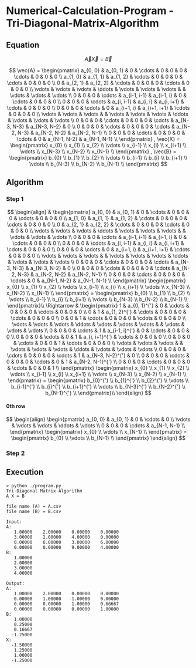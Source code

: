 # Numerical-Calculation-Program - Tri-Diagonal-Matrix-Algorithm
## Equation


$$
\vec{A} \vec{X} = \vec{B}
$$

$$
\vec{A} =
\begin{pmatrix}
	a_{0, 0}	& a_{0, 1}	& 0		& \cdots	& 0		& 0		& 0		& \cdots	& 0		& 0		& 0		\\
	a_{1, 0}	& a_{1, 1}	& a_{1, 2}	& \cdots	& 0		& 0		& 0		& \cdots	& 0		& 0		& 0		\\
	0		& a_{2, 1}	& a_{2, 2}	& \cdots	& 0		& 0		& 0		& \cdots	& 0		& 0		& 0		\\
	\vdots		& \vdots	& \vdots	& \ddots	& \vdots	& \vdots	& \vdots	& 		& \vdots	& \vdots	& \vdots	\\
	0		& 0		& 0		& \cdots	& a_{i-1, i-1}	& a_{i-1, i}	& 0		& \cdots	& 0		& 0		& 0		\\
	0		& 0		& 0		& \cdots	& a_{i, i-1}	& a_{i, i}	& a_{i, i+1}	& \cdots	& 0		& 0		& 0		\\
	0		& 0		& 0		& \cdots	& 0		& a_{i+1, i}	& a_{i+1, i+1}	& \cdots	& 0		& 0		& 0		\\
	\vdots		& \vdots	& \vdots	& 		& \vdots	& \vdots	& \vdots	& \ddots	& \vdots	& \vdots	& \vdots	\\
	0		& 0		& 0		& \cdots	& 0		& 0		& 0		& \cdots	& a_{N-3, N-3}	& a_{N-3, N-2}	& 0		\\
	0		& 0		& 0		& \cdots	& 0		& 0		& 0		& \cdots	& a_{N-2, N-3}	& a_{N-2, N-2}	& a_{N-2, N-1}	\\
	0		& 0		& 0		& \cdots	& 0		& 0		& 0		& \cdots	& 0		& a_{N-1, N-2}	& a_{N-1, N-1}	\\
\end{pmatrix}
,
\vec{X} =
\begin{pmatrix}
	x_{0}	\\
	x_{1}	\\
	x_{2}	\\
	\vdots	\\
	x_{i-1}	\\
	x_{i}	\\
	x_{i+1}	\\
	\vdots	\\
	x_{N-3}	\\
	x_{N-2}	\\
	x_{N-1}	\\
\end{pmatrix}
,
\vec{B} =
\begin{pmatrix}
	b_{0}	\\
	b_{1}	\\
	b_{2}	\\
	\vdots	\\
	b_{i-1}	\\
	b_{i}	\\
	b_{i+1}	\\
	\vdots	\\
	b_{N-3}	\\
	b_{N-2}	\\
	b_{N-1}	\\
\end{pmatrix}
$$

## Algorithm
### Step 1
$$
\begin{align}
	& \begin{pmatrix}
		a_{0, 0}	& a_{0, 1}	& 0		& \cdots	& 0		& 0		& 0		& \cdots	& 0		& 0		& 0		\\
		a_{1, 0}	& a_{1, 1}	& a_{1, 2}	& \cdots	& 0		& 0		& 0		& \cdots	& 0		& 0		& 0		\\
		0		& a_{2, 1}	& a_{2, 2}	& \cdots	& 0		& 0		& 0		& \cdots	& 0		& 0		& 0		\\
		\vdots		& \vdots	& \vdots	& \ddots	& \vdots	& \vdots	& \vdots	& 		& \vdots	& \vdots	& \vdots	\\
		0		& 0		& 0		& \cdots	& a_{i-1, i-1}	& a_{i-1, i}	& 0		& \cdots	& 0		& 0		& 0		\\
		0		& 0		& 0		& \cdots	& a_{i, i-1}	& a_{i, i}	& a_{i, i+1}	& \cdots	& 0		& 0		& 0		\\
		0		& 0		& 0		& \cdots	& 0		& a_{i+1, i}	& a_{i+1, i+1}	& \cdots	& 0		& 0		& 0		\\
		\vdots		& \vdots	& \vdots	& 		& \vdots	& \vdots	& \vdots	& \ddots	& \vdots	& \vdots	& \vdots	\\
		0		& 0		& 0		& \cdots	& 0		& 0		& 0		& \cdots	& a_{N-3, N-3}	& a_{N-3, N-2}	& 0		\\
		0		& 0		& 0		& \cdots	& 0		& 0		& 0		& \cdots	& a_{N-2, N-3}	& a_{N-2, N-2}	& a_{N-2, N-1}	\\
		0		& 0		& 0		& \cdots	& 0		& 0		& 0		& \cdots	& 0		& a_{N-1, N-2}	& a_{N-1, N-1}	\\
	\end{pmatrix}
	\begin{pmatrix}
		x_{0}	\\
		x_{1}	\\
		x_{2}	\\
		\vdots	\\
		x_{i-1}	\\
		x_{i}	\\
		x_{i+1}	\\
		\vdots	\\
		x_{N-3}	\\
		x_{N-2}	\\
		x_{N-1}	\\
	\end{pmatrix}
	=
	\begin{pmatrix}
		b_{0}	\\
		b_{1}	\\
		b_{2}	\\
		\vdots	\\
		b_{i-1}	\\
		b_{i}	\\
		b_{i+1}	\\
		\vdots	\\
		b_{N-3}	\\
		b_{N-2}	\\
		b_{N-1}	\\
	\end{pmatrix}\\
	\Rightarrow &
	\begin{pmatrix}
		1		& a_{0, 1}^{'}	& 0		& \cdots	& 0		& 0			& 0			& \cdots	& 0		& 0			& 0			\\
		0		& 1		& a_{1, 2}^{'}	& \cdots	& 0		& 0			& 0			& \cdots	& 0		& 0			& 0			\\
		0		& 0		& 1		& \cdots	& 0		& 0			& 0			& \cdots	& 0		& 0			& 0			\\
		\vdots		& \vdots	& \vdots	& \ddots	& \vdots	& \vdots		& \vdots		& 		& \vdots	& \vdots		& \vdots		\\
		0		& 0		& 0		& \cdots	& 1		& a_{i-1, i}^{'}	& 0			& \cdots	& 0		& 0			& 0			\\
		0		& 0		& 0		& \cdots	& 0		& 1			& a_{i, i+1}^{'}	& \cdots	& 0		& 0			& 0			\\
		0		& 0		& 0		& \cdots	& 0		& 0			& 1			& \cdots	& 0		& 0			& 0			\\
		\vdots		& \vdots	& \vdots	& 		& \vdots	& \vdots		& \vdots		& \ddots	& \vdots	& \vdots		& \vdots		\\
		0		& 0		& 0		& \cdots	& 0		& 0			& 0			& \cdots	& 1		& a_{N-3, N-2}^{'}	& 0			\\
		0		& 0		& 0		& \cdots	& 0		& 0			& 0			& \cdots	& 0		& 1			& a_{N-2, N-1}^{'}	\\
		0		& 0		& 0		& \cdots	& 0		& 0			& 0			& \cdots	& 0		& 0			& 1			\\
	\end{pmatrix}
	\begin{pmatrix}
		x_{0}	\\
		x_{1}	\\
		x_{2}	\\
		\vdots	\\
		x_{i-1}	\\
		x_{i}	\\
		x_{i+1}	\\
		\vdots	\\
		x_{N-3}	\\
		x_{N-2}	\\
		x_{N-1}	\\
	\end{pmatrix}
	=
	\begin{pmatrix}
		b_{0}^{'}	\\
		b_{1}^{'}	\\
		b_{2}^{'}	\\
		\vdots		\\
		b_{i-1}^{'}	\\
		b_{i}^{'}	\\
		b_{i+1}^{'}	\\
		\vdots		\\
		b_{N-3}^{'}	\\
		b_{N-2}^{'}	\\
		b_{N-1}^{'}	\\
	\end{pmatrix}\\
\end{align}
$$

#### 0th row
$$
\begin{align}
	\begin{pmatrix}
		a_{0, 0}	& a_{0, 1}	& 0		& \cdots	& 0		\\
		\vdots		& \vdots	& \vdots	& \ddots	& \vdots	\\
		0		& 0		& 0		& \cdots	& a_{N-1, N-1}	\\
	\end{pmatrix}
	\begin{pmatrix}
		x_{0}	\\
		\vdots	\\
		x_{N-1}	\\
	\end{pmatrix}
	=
	\begin{pmatrix}
		b_{0}	\\
		\vdots	\\
		b_{N-1}	\\
	\end{pmatrix}
\end{align}
$$

### Step 2



## Execution
```
> python ./program.py
Tri-Diagonal Matrix Algorithm
A X = B

file name (A) = A.csv
file name (B) = B.csv

Input:
A:
   1.00000    2.00000    0.00000    0.00000
   3.00000    2.00000    4.00000    0.00000
   0.00000    6.00000    3.00000    6.00000
   0.00000    0.00000    9.00000    4.00000
B:
   1.00000
   2.00000
   3.00000
   4.00000

Output:
A:
   1.00000    2.00000    0.00000    0.00000
   0.00000    1.00000   -1.00000    0.00000
   0.00000    0.00000    1.00000    0.66667
   0.00000    0.00000    0.00000    1.00000
B:
   1.00000
   0.25000
   0.16667
  -1.25000
X:
  -1.50000
   1.25000
   1.00000
  -1.25000
```
